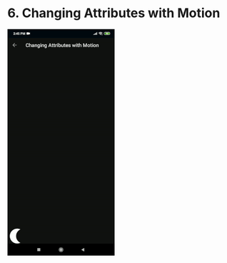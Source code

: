 # 6. Changing Attributes with Motion

[![Changing Attributes with Motion](https://github.com/Vaibhav4697/AndroidUserInterface/blob/master/animations/animation_6.gif)]()